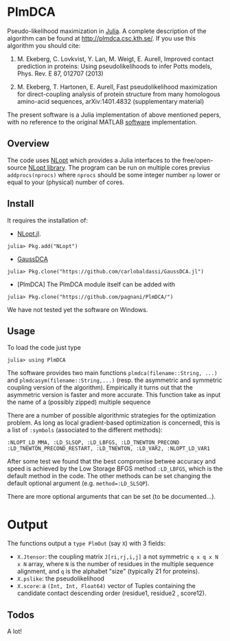 PlmDCA
======

Pseudo-likelihood maximization in [Julia](http://julialang.org). A
complete description of the algorithm can be found at
http://plmdca.csc.kth.se/. If you use this algorithm you should cite:

1. M. Ekeberg, C. Lovkvist, Y. Lan, M. Weigt, E. Aurell, Improved
   contact prediction in proteins: Using pseudolikelihoods to infer Potts
   models, Phys. Rev. E 87, 012707 (2013)

2. M. Ekeberg, T. Hartonen, E. Aurell, Fast pseudolikelihood
   maximization for direct-coupling analysis of protein structure from
   many homologous amino-acid sequences, arXiv:1401.4832 (supplementary
   material)

The present software is a Julia implementation of above mentioned
pepers, with no reference to the original MATLAB
[software](http://plmdca.csc.kth.se) implementation.

Overview
--------

The code uses [NLopt](https://github.com/JuliaOpt/NLopt.jl) which
provides a Julia interfaces to the free/open-source [NLopt
library](http://ab-initio.mit.edu/wiki/index.php/NLopt). The program
can be run on multiple cores previus ``addprocs(nprocs)`` where
``nprocs`` should be some integer number `np` lower or equal to your
(physical) number of cores.

Install
-------

It requires the installation of:

* [NLopt.jl](https://github.com/JuliaOpt/NLopt.jl). 
```
julia> Pkg.add("NLopt")
```
* [GaussDCA](https://github.com/carlobaldassi/GaussDCA.jl)
```
julia> Pkg.clone("https://github.com/carlobaldassi/GaussDCA.jl")
```
* [PlmDCA] The PlmDCA module itself can be added with
```
julia> Pkg.clone("https://github.com/pagnani/PlmDCA/")
```
   
   
We have not tested yet the software on Windows.

Usage
-----
To load the code just type
```
julia> using PlmDCA
```

The software provides two main functions `plmdca(filename::String,
...)` and `plmdcasym(filename::String,...)` (resp. the asymmetric and
symmetric coupling version of the algorithm). Empirically it turns out
that the asymmetric version is faster and more accurate. This function
take as input the name of a (possibly zipped) multiple sequence

There are a number of possible algorithmic strategies for the
optimization problem. As long as local gradient-based optimization is
concernedl, this is a list of `:symbols` (associated to the different
methods): 
```
:NLOPT_LD_MMA, :LD_SLSQP, :LD_LBFGS, :LD_TNEWTON_PRECOND
:LD_TNEWTON_PRECOND_RESTART, :LD_TNEWTON, :LD_VAR2, :NLOPT_LD_VAR1
```

After some test we found that the best compromise betwee accuracy and
speed is achieved by the Low Storage BFGS method `:LD_LBFGS`, which is
the default method in the code. The other methods can be set changing
the default optional argument (e.g. `method=:LD_SLSQP`).

There are more optional arguments that can be set (to be documented...).

Output
======
The functions output a `type PlmOut` (say `X`) with 3 fields:


*  `X.Jtensor`: the coupling matrix `J[ri,rj,i,j]` a not symmetric
`q x q x N x N` array, where `N` is the number of residues in the
multiple sequence alignment, and `q` is the alphabet "size" (typically
21 for proteins).
*  `X.pslike`: the pseudolikelihood
*  `X.score`: a `(Int, Int, Float64)` vector of Tuples containing the
   candidate contact descending order (residue1, residue2 , score12).


Todos 
----- 

A lot!

